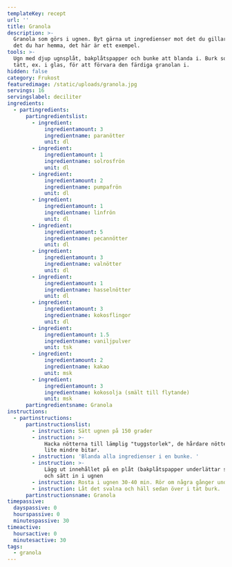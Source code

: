 ```yaml
---
templateKey: recept
url: ''
title: Granola
description: >-
  Granola som görs i ugnen. Byt gärna ut ingredienser mot det du gillar eller
  det du har hemma, det här är ett exempel.
tools: >-
  Ugn med djup ugnsplåt, bakplåtspapper och bunke att blanda i. Burk som sluter
  tätt, ex. i glas, för att förvara den färdiga granolan i.
hidden: false
category: Frukost
featuredimage: /static/uploads/granola.jpg
servings: 16
servingslabel: deciliter
ingredients:
  - partingredients:
      partingredientslist:
        - ingredient:
            ingredientamount: 3
            ingredientname: paranötter
            unit: dl
        - ingredient:
            ingredientamount: 1
            ingredientname: solrosfrön
            unit: dl
        - ingredient:
            ingredientamount: 2
            ingredientname: pumpafrön
            unit: dl
        - ingredient:
            ingredientamount: 1
            ingredientname: linfrön
            unit: dl
        - ingredient:
            ingredientamount: 5
            ingredientname: pecannötter
            unit: dl
        - ingredient:
            ingredientamount: 3
            ingredientname: valnötter
            unit: dl
        - ingredient:
            ingredientamount: 1
            ingredientname: hasselnötter
            unit: dl
        - ingredient:
            ingredientamount: 3
            ingredientname: kokosflingor
            unit: dl
        - ingredient:
            ingredientamount: 1.5
            ingredientname: vaniljpulver
            unit: tsk
        - ingredient:
            ingredientamount: 2
            ingredientname: kakao
            unit: msk
        - ingredient:
            ingredientamount: 3
            ingredientname: kokosolja (smält till flytande)
            unit: msk
      partingredientsname: Granola
instructions:
  - partinstructions:
      partinstructionslist:
        - instruction: Sätt ugnen på 150 grader
        - instruction: >-
            Hacka nötterna till lämplig "tuggstorlek", de hårdare nötterna i
            lite mindre bitar.
        - instruction: 'Blanda alla ingredienser i en bunke. '
        - instruction: >-
            Lägg ut innehållet på en plåt (bakplåtspapper underlättar senare)
            och sätt in i ugnen
        - instruction: Rosta i ugnen 30-40 min. Rör om några gånger under tiden.
        - instruction: Låt det svalna och häll sedan över i tät burk.
      partinstructionsname: Granola
timepassive:
  dayspassive: 0
  hourspassive: 0
  minutespassive: 30
timeactive:
  hoursactive: 0
  minutesactive: 30
tags:
  - granola
---
```

